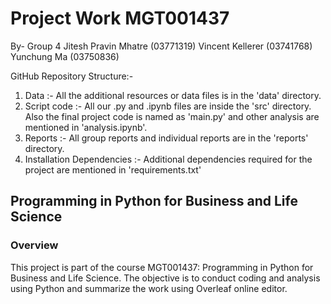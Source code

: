# Project Work MGT001437
By- Group 4 
        Jitesh Pravin Mhatre (03771319)
        Vincent Kellerer (03741768)
        Yunchung Ma (03750836)

   GitHub Repository Structure:-
  1. Data :- All the additional resources or data files is in the 'data' directory.
  2. Script code :- All our .py and .ipynb files are inside the 'src' directory.
                    Also the final project code is named as 'main.py'  and other analysis are mentioned in 'analysis.ipynb'.
  3. Reports :- All group reports and individual reports are in the 'reports' directory.
  4. Installation Dependencies :- Additional dependencies required for the project are mentioned in 'requirements.txt'

## Programming in Python for Business and Life Science

### Overview
This project is part of the course MGT001437: Programming in Python for Business and Life Science. The objective is to conduct coding and analysis using Python and summarize the work using Overleaf online editor.

